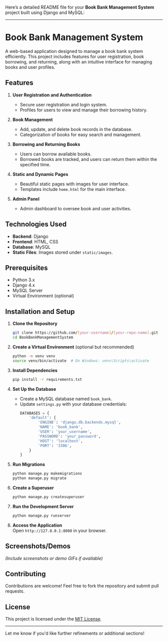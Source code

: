 Here’s a detailed README file for your **Book Bank Management System** project built using Django and MySQL:

---

# Book Bank Management System  

A web-based application designed to manage a book bank system efficiently. This project includes features for user registration, book borrowing, and returning, along with an intuitive interface for managing books and user profiles.

## Features  

1. **User Registration and Authentication**  
   - Secure user registration and login system.  
   - Profiles for users to view and manage their borrowing history.  

2. **Book Management**  
   - Add, update, and delete book records in the database.  
   - Categorization of books for easy search and management.  

3. **Borrowing and Returning Books**  
   - Users can borrow available books.  
   - Borrowed books are tracked, and users can return them within the specified time.  

4. **Static and Dynamic Pages**  
   - Beautiful static pages with images for user interface.  
   - Templates include `home.html` for the main interface.  

5. **Admin Panel**  
   - Admin dashboard to oversee book and user activities.  

## Technologies Used  

- **Backend**: Django  
- **Frontend**: HTML, CSS  
- **Database**: MySQL  
- **Static Files**: Images stored under `static/images`.  

## Prerequisites  

- Python 3.x  
- Django 4.x  
- MySQL Server  
- Virtual Environment (optional)  

## Installation and Setup  

1. **Clone the Repository**  
   ```bash  
   git clone https://github.com/[your-username]/[your-repo-name].git  
   cd BookBankManagementSystem  
   ```  

2. **Create a Virtual Environment** (optional but recommended)  
   ```bash  
   python -m venv venv  
   source venv/bin/activate  # On Windows: venv\Scripts\activate  
   ```  

3. **Install Dependencies**  
   ```bash  
   pip install -r requirements.txt  
   ```  

4. **Set Up the Database**  
   - Create a MySQL database named `book_bank`.  
   - Update `settings.py` with your database credentials:  
     ```python  
     DATABASES = {  
         'default': {  
             'ENGINE': 'django.db.backends.mysql',  
             'NAME': 'book_bank',  
             'USER': 'your_username',  
             'PASSWORD': 'your_password',  
             'HOST': 'localhost',  
             'PORT': '3306',  
         }  
     }  
     ```  

5. **Run Migrations**  
   ```bash  
   python manage.py makemigrations  
   python manage.py migrate  
   ```  

6. **Create a Superuser**  
   ```bash  
   python manage.py createsuperuser  
   ```  

7. **Run the Development Server**  
   ```bash  
   python manage.py runserver  
   ```  

8. **Access the Application**  
   Open `http://127.0.0.1:8000` in your browser.  

## Screenshots/Demos  

*(Include screenshots or demo GIFs if available)*  

## Contributing  

Contributions are welcome! Feel free to fork the repository and submit pull requests.  

## License  

This project is licensed under the [MIT License](LICENSE).  

---

Let me know if you'd like further refinements or additional sections!
